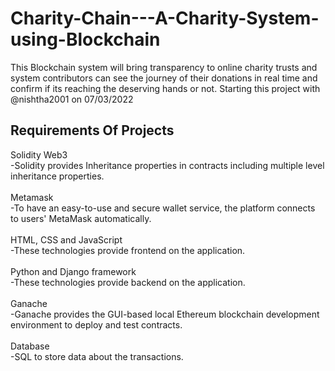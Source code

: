 # Charity-Chain---A-Charity-System-using-Blockchain
This Blockchain system will bring transparency to online charity trusts and system contributors can see the journey of their donations in real time and confirm if its reaching the deserving hands or not. Starting this project with @nishtha2001 on 07/03/2022

## Requirements Of Projects
Solidity Web3</br>
-Solidity provides Inheritance properties in contracts including multiple level inheritance properties.</br>
</br>
Metamask</br>
-To have an easy-to-use and secure wallet service, the platform connects to users' MetaMask automatically.</br>
</br>
HTML, CSS and JavaScript</br>
-These technologies provide frontend on the application.</br>
</br>
Python and Django framework </br>
-These technologies provide backend on the application.</br>
</br>
Ganache</br>
-Ganache provides the GUI-based local Ethereum blockchain development environment to deploy and test contracts.
</br>
</br>
Database </br>
 -SQL to store data about the transactions.

